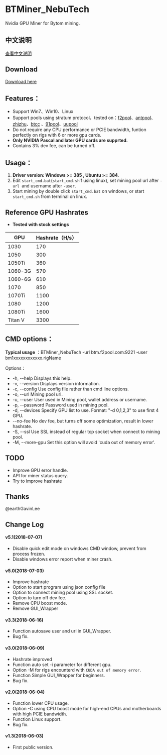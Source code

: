 # BTMiner_NebuTech
Nvidia GPU Miner for Bytom mining.

## 中文说明

[查看中文说明](/readme_zh.md)

## Download

[Download here](https://github.com/NebuTech/BTMiner_NebuTech/releases)

## Features：

* Support Win7、Win10、Linux
* Support pools using stratum protocol，tested on：[f2pool](https://www.f2pool.com/)、[antpool](https://www.antpool.com/)、[zhizhu](https://pool.zhizhu.top/)、[btcc](https://btccpool.info/) 、[91pool](http://www.91pool.com)、[uupool](http://uupool.cn)
* Do not require any CPU performance or PCIE bandwidth, funtion perfectly on rigs with 6 or more gpu cards.
* **Only NVIDIA Pascal and later GPU cards are supprted.**
* Contains 3% dev fee, can be turned off.

## Usage：

1. **Driver version: Windows >= 385 , Ubuntu >= 384**.
2. Edit `start_cmd.bat`(`start_cmd.sh`if using linux), set mining pool url after `-url `and username after `-user.`
3. Start mining by double click `start_cmd.bat` on windows, or start `start_cmd.sh` from terminal on linux.

## Reference GPU Hashrates

* **Tested with stock settings**

| GPU     | Hashrate（H/s） |
| ------- | --------------- |
| 1030    | 170             |
| 1050    | 300             |
| 1050Ti  | 360             |
| 1060-3G | 570             |
| 1060-6G | 610             |
| 1070    | 850             |
| 1070Ti  | 1100            |
| 1080    | 1200            |
| 1080Ti  | 1600            |
| Titan V | 3300            |

## CMD options：

**Typical usage** ：BTMiner_NebuTech -url btm.f2pool.com:9221 -user bm1xxxxxxxxxxxx.rigName

Options：

  * -h, --help    Displays this help.
  * -v, --version    Displays version information.
  * -c, --config <config file path>    Use config file rather than cmd line options.
  * -o, --url <url>    Mining pool url.
  * -u, --user <user>    User used in Mining pool, wallet address or username.
  * -p, --password <password>    Password used in mining pool.
  * -d, --devices <devices>    Specify GPU list to use. Format: "-d 0,1,2,3" to use first 4 GPU.
  * --no-fee    No dev fee, but turns off some optimization, result in lower hashrate.
  * -S, --ssl    Use SSL instead of regular tcp socket when connect to mining pool.
  * -M, --more-gpu    Set this option will avoid 'cuda out of memory error'.

## TODO

* Improve GPU error handle.
* API for miner status query.
* Try to improve hashrate

## Thanks

@earthGavinLee

## Change Log

#### v5.1(2018-07-07)

* Disable quick edit mode on windows CMD window, prevent from process frozen.
* Disable windows error report when miner crash.

#### v5.0(2018-07-03)

* Improve hashrate
* Option to start program using json config file
* Option to connect mining pool using SSL socket.
* Option to turn off dev fee.
* Remove CPU boost mode.
* Remove GUI_Wrapper

#### v3.3(2018-06-16)

* Function autosave user and url in GUI_Wrapper.
* Bug fix.

#### v3.0(2018-06-09)

* Hashrate improved
* Function auto set -i parameter for different gpu.
* Option -M for rigs encounterd with `CUDA out of memory error`.
* Function Simple GUI_Wrapper for beginners.
* Bug fix.

#### v2.0(2018-06-04)

* Function lower CPU usage.
* Option -C using CPU boost mode for high-end CPUs and motherboards with high PCIE bandwidth.
* Function Linux support.
* Bug fix.

#### v1.3(2018-06-03)

* First public version.
